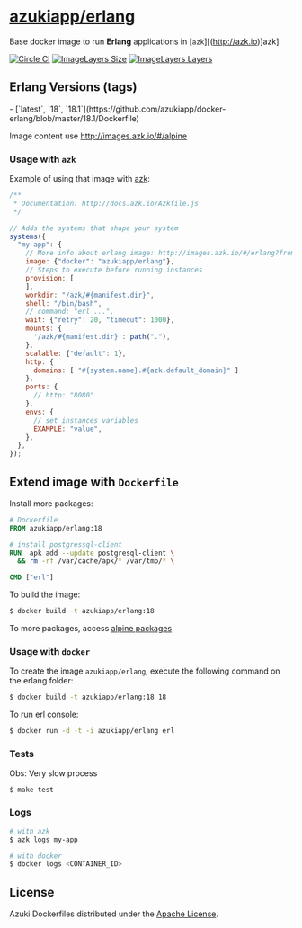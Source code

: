 [azukiapp/erlang](http://images.azk.io/#/erlang)
==================

Base docker image to run **Erlang** applications in [`azk`][(http://azk.io)]azk]

[![Circle CI](https://circleci.com/gh/azukiapp/docker-erlang.svg?style=svg)][circle-ci]
[![ImageLayers Size](https://img.shields.io/imagelayers/image-size/azukiapp/erlang/latest.svg?style=plastic)][imageslayers]
[![ImageLayers Layers](https://img.shields.io/imagelayers/layers/azukiapp/erlang/latest.svg?style=plastic)][imageslayers]

Erlang Versions (tags)
---

<versions>
- [`latest`, `18`, `18.1`](https://github.com/azukiapp/docker-erlang/blob/master/18.1/Dockerfile)
</versions>

Image content use http://images.azk.io/#/alpine

### Usage with `azk`

Example of using that image with [azk][azk]:

```js
/**
 * Documentation: http://docs.azk.io/Azkfile.js
 */

// Adds the systems that shape your system
systems({
  "my-app": {
    // More info about erlang image: http://images.azk.io/#/erlang?from=images-azkfile-erlang
    image: {"docker": "azukiapp/erlang"},
    // Steps to execute before running instances
    provision: [
    ],
    workdir: "/azk/#{manifest.dir}",
    shell: "/bin/bash",
    // command: "erl ...",
    wait: {"retry": 20, "timeout": 1000},
    mounts: {
      '/azk/#{manifest.dir}': path("."),
    },
    scalable: {"default": 1},
    http: {
      domains: [ "#{system.name}.#{azk.default_domain}" ]
    },
    ports: {
      // http: "8080"
    },
    envs: {
      // set instances variables
      EXAMPLE: "value",
    },
  },
});
```

## Extend image with `Dockerfile`

Install more packages:

```dockerfile
# Dockerfile
FROM azukiapp/erlang:18

# install postgressql-client
RUN  apk add --update postgresql-client \
  && rm -rf /var/cache/apk/* /var/tmp/* \

CMD ["erl"]
```

To build the image:

```sh
$ docker build -t azukiapp/erlang:18
```

To more packages, access [alpine packages][alpine-packages]

### Usage with `docker`

To create the image `azukiapp/erlang`, execute the following command on the erlang folder:

```sh
$ docker build -t azukiapp/erlang:18 18
```

To run erl console:

```sh
$ docker run -d -t -i azukiapp/erlang erl
```

### Tests

Obs: Very slow process

```
$ make test
```

### Logs

```sh
# with azk
$ azk logs my-app

# with docker
$ docker logs <CONTAINER_ID>
```

## License

Azuki Dockerfiles distributed under the [Apache License][license].

[azk]: http://azk.io
[alpine-packages]: http://pkgs.alpinelinux.org/

[issues]: https://github.com/azukiapp/docker-erlang/issues
[circle-ci]: https://circleci.com/gh/azukiapp/docker-erlang
[imageslayers]: https://imagelayers.io/?images=azukiapp/erlang:latest
[license]: https://github.com/azukiapp/docker-erlang/blob/master/LICENSE
